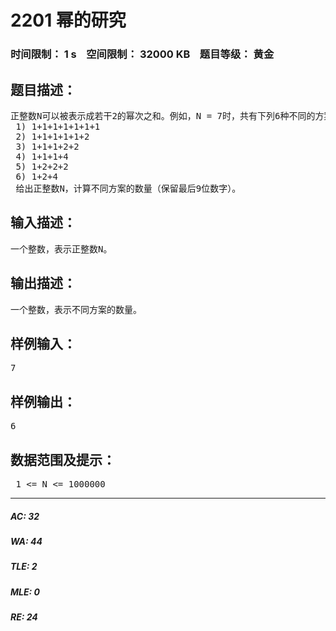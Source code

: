 # 2201 幂的研究   
### 时间限制： 1 s&nbsp;&nbsp;&nbsp;&nbsp;空间限制： 32000 KB&nbsp;&nbsp;&nbsp;&nbsp;题目等级： 黄金  
## 题目描述：  

<pre>
正整数N可以被表示成若干2的幂次之和。例如，N = 7时，共有下列6种不同的方案：  
 1) 1+1+1+1+1+1+1  
 2) 1+1+1+1+1+2  
 3) 1+1+1+2+2  
 4) 1+1+1+4  
 5) 1+2+2+2  
 6) 1+2+4  
 给出正整数N，计算不同方案的数量（保留最后9位数字）。
</pre>
  
  
## 输入描述：  

<pre>
一个整数，表示正整数N。
</pre>
  
  
## 输出描述：  

<pre>
一个整数，表示不同方案的数量。
</pre>
  
  
## 样例输入：  

<pre>
7
</pre>
  
  
## 样例输出：  

<pre>
6
</pre>
  
  
## 数据范围及提示：  

<pre>
 1 <= N <= 1000000
</pre>
  
  
***  

##### AC: 32  
##### WA: 44  
##### TLE: 2  
##### MLE: 0  
##### RE: 24  
